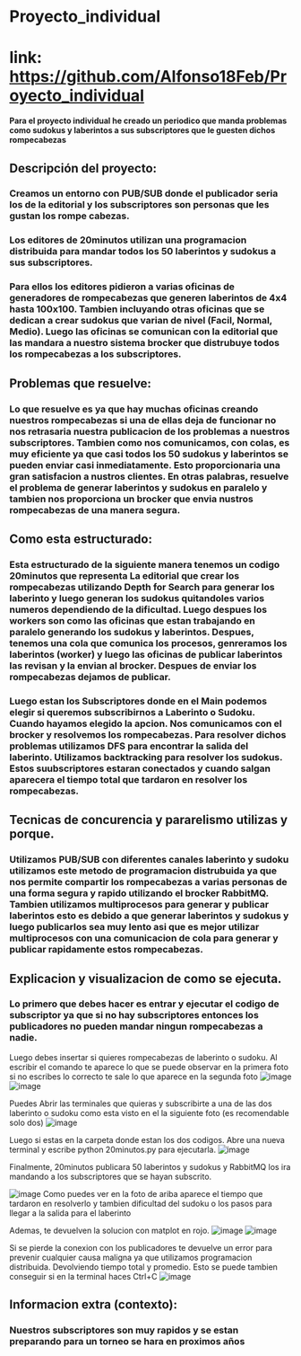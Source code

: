 # Proyecto_individual
# link: https://github.com/Alfonso18Feb/Proyecto_individual
**Para el proyecto individual he creado un periodico que manda problemas como sudokus y laberintos a sus subscriptores que le guesten dichos rompecabezas**
## Descripción del proyecto:
### Creamos un entorno con PUB/SUB donde el publicador seria los de la editorial y los subscriptores son personas que les gustan los rompe cabezas.
### Los editores de 20minutos utilizan una programacion distribuida para mandar todos los 50 laberintos y sudokus a sus subscriptores.
### Para ellos los editores pidieron a varias oficinas de generadores de rompecabezas que generen laberintos de 4x4 hasta 100x100. Tambien incluyando otras oficinas que se dedican a crear sudokus que varian de nivel (Facil, Normal, Medio). Luego las oficinas se comunican con la editorial que las mandara a nuestro sistema brocker que distrubuye todos los rompecabezas a los subscriptores.
##  Problemas que resuelve:
### Lo que resuelve es ya que hay muchas oficinas creando nuestros rompecabezas si una de ellas deja de funcionar no nos retrasaria nuestra publicacion de los problemas a nuestros subscriptores. Tambien como nos comunicamos, con colas, es muy eficiente ya que casi todos los 50 sudokus y laberintos se pueden enviar casi inmediatamente. Esto proporcionaria una gran satisfacion a nustros clientes. En otras palabras, resuelve el problema de generar laberintos y sudokus en paralelo y tambien nos proporciona un brocker que envia nustros rompecabezas de una manera segura.
## Como esta estructurado:
### Esta estructurado de la siguiente manera tenemos un codigo 20minutos que representa La editorial que crear los rompecabezas utilizando Depth for Search para generar los laberinto y luego generan los sudokus quitandoles varios numeros dependiendo de la dificultad. Luego despues los workers son como las oficinas que estan trabajando en paralelo generando los sudokus y laberintos. Despues, tenemos una cola que comunica los procesos, genreramos los laberintos (worker) y luego las oficinas de publicar laberintos las revisan y la envian al brocker. Despues de enviar los rompecabezas dejamos de publicar.
### Luego estan los Subscriptores donde en el Main podemos elegir si queremos subscribirnos a Laberinto o Sudoku. Cuando hayamos elegido la apcion. Nos comunicamos con el brocker y resolvemos los rompecabezas. Para resolver dichos problemas utilizamos DFS para encontrar la salida del laberinto. Utilizamos backtracking para resolver los sudokus. Estos suubscriptores estaran conectados y cuando salgan aparecera el tiempo total que tardaron en resolver los rompecabezas.
## Tecnicas de concurencia y pararelismo utilizas y porque.
### Utilizamos PUB/SUB con diferentes canales laberinto y sudoku utilizamos este metodo de programacion distrubuida ya que nos permite compartir los rompecabezas a varias personas de una forma segura y rapido utilizando el brocker RabbitMQ. Tambien utilizamos multiprocesos para generar y publicar laberintos esto es debido a que generar laberintos y sudokus y luego publicarlos sea muy lento asi que es mejor utilizar multiprocesos con una comunicacion de cola para generar y publicar rapidamente estos rompecabezas.

## Explicacion y visualizacion de como se ejecuta.
### Lo primero que debes hacer es entrar y ejecutar el codigo de subscriptor ya que si no hay subscriptores entonces los publicadores no pueden mandar ningun rompecabezas a nadie.
Luego debes insertar si quieres rompecabezas de laberinto o sudoku. Al escribir el comando te aparece lo que se puede observar en la primera foto si no escribes lo correcto te sale lo que aparece en la segunda foto
![image](https://github.com/user-attachments/assets/03bca2e0-fa00-42f7-9c7e-0c9b8df4d038)      ![image](https://github.com/user-attachments/assets/ea50bb2b-dc3c-4f5f-b633-ed6f2642fe24)

Puedes Abrir las terminales que quieras y subscribirte a una de las dos laberinto o sudoku como esta visto en el la siguiente foto (es recomendable solo dos)
![image](https://github.com/user-attachments/assets/689faa17-dedb-48a8-ae01-a820ffcb1738)

Luego si estas en la carpeta donde estan los dos codigos. Abre una nueva terminal y escribe python 20minutos.py para ejecutarla.
![image](https://github.com/user-attachments/assets/00e19eda-4012-4630-9fbc-15a521051260)

Finalmente, 20minutos publicara 50 laberintos y sudokus y RabbitMQ los ira mandando a los subscriptores que se hayan subscrito.

![image](https://github.com/user-attachments/assets/4612684d-c58d-478d-9b03-e89a2acb7bc6)
Como puedes ver en la foto de ariba aparece el tiempo que tardaron en resolverlo y tambien dificultad del sudoku o los pasos para llegar a la salida para el laberinto

Ademas, te devuelven la solucion con matplot en rojo.
![image](https://github.com/user-attachments/assets/4df6c32b-8b78-480e-a6c1-54835ee9a02d)  ![image](https://github.com/user-attachments/assets/6e5ca296-c783-47f8-a85d-ae7a78f3709c)

Si se pierde la conexion con los publicadores te devuelve un error para prevenir cualquier causa maligna ya que utilizamos programacion distribuida. Devolviendo tiempo total y promedio. Esto se puede tambien conseguir si en la terminal haces Ctrl+C
![image](https://github.com/user-attachments/assets/082223d8-37ed-46db-aa58-3d4ab6825d55)

## Informacion extra (contexto):
### Nuestros subscriptores son muy rapidos y se estan preparando para un torneo se hara en proximos años
